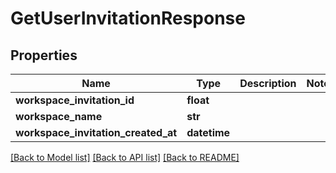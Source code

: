 # GetUserInvitationResponse

## Properties
Name | Type | Description | Notes
------------ | ------------- | ------------- | -------------
**workspace_invitation_id** | **float** |  | 
**workspace_name** | **str** |  | 
**workspace_invitation_created_at** | **datetime** |  | 

[[Back to Model list]](../README.md#documentation-for-models) [[Back to API list]](../README.md#documentation-for-api-endpoints) [[Back to README]](../README.md)

